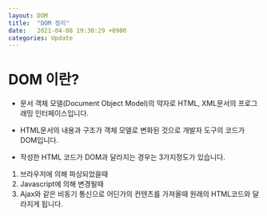 ```yaml
---
layout: DOM
title:  "DOM 정리"
date:   2021-04-08 19:30:29 +0900
categories: Update
---
```


# DOM 이란?

- 문서 객체 모델(Document Object Model)의 약자로 HTML, XML문서의 프로그래밍 인터페이스입니다. 
- HTML문서의 내용과 구조가 객체 모델로 변화된 것으로  개발자 도구의 코드가 DOM입니다.

- 작성한 HTML 코드가 DOM과 달라지는 경우는 3가지정도가 있습니다.
1. 브라우저에 의해 파싱되었을때
2. Javascript에 의해 변경될때
3. Ajax와 같은 비동기 통신으로 어딘가의 컨텐츠를 가져올때 원래의 HTML코드와 달라지게 됩니다.


